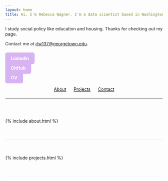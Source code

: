 ```yaml
---
layout: home
title: Hi, I'm Rebecca Wagner. I'm a data scientist based in Washington, D.C.
---
```


I study social policy like education and housing. Thanks for checking out my page.

Contact me at rlw137@georgetown.edu.

<div style="margin-top:30px;">
  <a href="www.linkedin.com/in/rebeccawagner01" target="_blank"
     style="padding:10px 18px; background-color:#d7b3f2; color:white; border-radius:6px; text-decoration:none; margin-right:8px; font-weight:bold;">
     LinkedIn
  </a>

  <a href="https://github.com/rebeccalwagner" target="_blank"
     style="padding:10px 18px; background-color:#d7b3f2; color:white; border-radius:6px; text-decoration:none; margin-right:8px; font-weight:bold;">
     GitHub
  </a>

  <a href="{{ '/assets/files/placeholder_resume.pdf' | relative_url }}" 
     target="_blank" 
     style="padding:10px 18px; background-color:#d7b3f2; color:white; border-radius:6px; text-decoration:none; font-weight:bold;">
     CV
  </a>
</div>

<nav style="text-align:center; margin: 20px 0;">
  <a href="#about" style="margin:0 10px;">About</a>
  <a href="#projects" style="margin:0 10px;">Projects</a>
  <a href="#contact" style="margin:0 10px;">Contact</a>
</nav>

<style>
html { scroll-behavior: smooth; }
section { padding: 50px 0; border-bottom: 1px solid #eee; }
</style>

---

<section id="about">
  {% include about.html %}
</section>

<section id="projects">
  {% include projects.html %}
</section>
